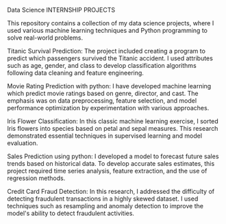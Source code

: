 Data Science INTERNSHIP PROJECTS 

This repository contains a collection of my data science projects, where I used various machine learning techniques and Python programming to solve real-world problems.


Titanic Survival Prediction: The project included creating a program to predict which passengers survived the Titanic accident. I used attributes such as age, gender, and class to develop classification algorithms following data cleaning and feature engineering.


Movie Rating Prediction with python: I have developed machine learning which predict movie ratings based on genre, director, and cast. The emphasis was on data preprocessing, feature selection, and model performance optimization by experimentation with various approaches.


Iris Flower Classification: In this classic machine learning exercise, I sorted Iris flowers into species based on petal and sepal measures. This research demonstrated essential techniques in supervised learning and model evaluation.


Sales Prediction using python: I developed a model to forecast future sales trends based on historical data. To develop accurate sales estimates, this project required time series analysis, feature extraction, and the use of regression methods.


Credit Card Fraud Detection: In this research, I addressed the difficulty of detecting fraudulent transactions in a highly skewed dataset. I used techniques such as resampling and anomaly detection to improve the model's ability to detect fraudulent activities.


